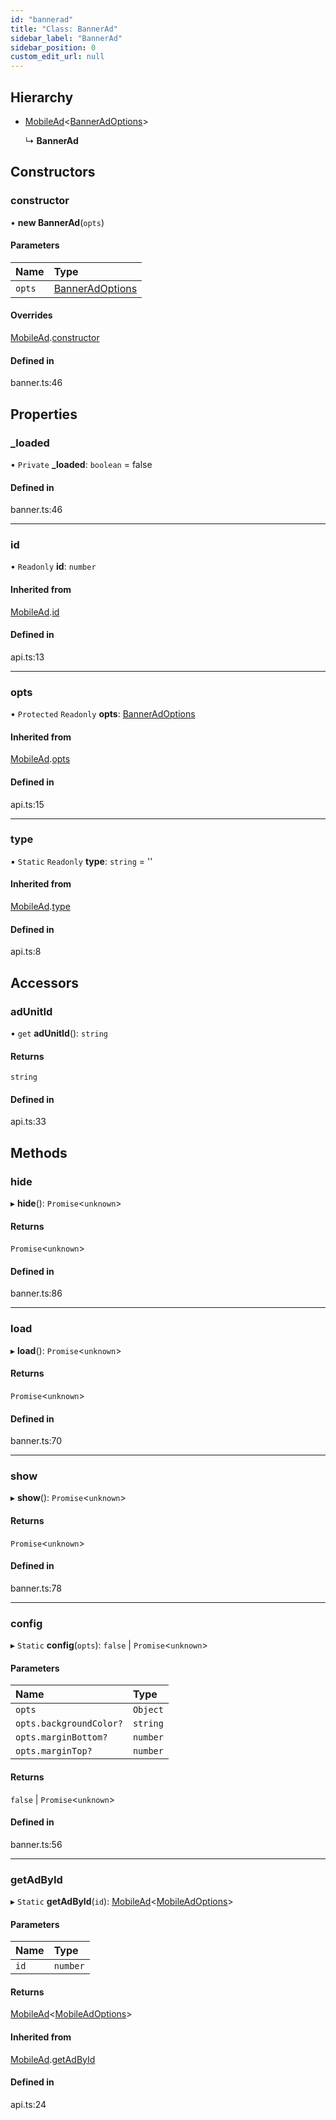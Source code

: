 ```yaml
---
id: "bannerad"
title: "Class: BannerAd"
sidebar_label: "BannerAd"
sidebar_position: 0
custom_edit_url: null
---
```


## Hierarchy

- [MobileAd](mobilead.md)\<[BannerAdOptions](../interfaces/banneradoptions.md)\>

  ↳ **BannerAd**

## Constructors

### constructor

• **new BannerAd**(`opts`)

#### Parameters

| Name | Type |
| :------ | :------ |
| `opts` | [BannerAdOptions](../interfaces/banneradoptions.md) |

#### Overrides

[MobileAd](mobilead.md).[constructor](mobilead.md#constructor)

#### Defined in

banner.ts:46

## Properties

### \_loaded

• `Private` **\_loaded**: `boolean` = false

#### Defined in

banner.ts:46

___

### id

• `Readonly` **id**: `number`

#### Inherited from

[MobileAd](mobilead.md).[id](mobilead.md#id)

#### Defined in

api.ts:13

___

### opts

• `Protected` `Readonly` **opts**: [BannerAdOptions](../interfaces/banneradoptions.md)

#### Inherited from

[MobileAd](mobilead.md).[opts](mobilead.md#opts)

#### Defined in

api.ts:15

___

### type

▪ `Static` `Readonly` **type**: `string` = ''

#### Inherited from

[MobileAd](mobilead.md).[type](mobilead.md#type)

#### Defined in

api.ts:8

## Accessors

### adUnitId

• `get` **adUnitId**(): `string`

#### Returns

`string`

#### Defined in

api.ts:33

## Methods

### hide

▸ **hide**(): `Promise`\<`unknown`\>

#### Returns

`Promise`\<`unknown`\>

#### Defined in

banner.ts:86

___

### load

▸ **load**(): `Promise`\<`unknown`\>

#### Returns

`Promise`\<`unknown`\>

#### Defined in

banner.ts:70

___

### show

▸ **show**(): `Promise`\<`unknown`\>

#### Returns

`Promise`\<`unknown`\>

#### Defined in

banner.ts:78

___

### config

▸ `Static` **config**(`opts`): ``false`` \| `Promise`\<`unknown`\>

#### Parameters

| Name | Type |
| :------ | :------ |
| `opts` | `Object` |
| `opts.backgroundColor?` | `string` |
| `opts.marginBottom?` | `number` |
| `opts.marginTop?` | `number` |

#### Returns

``false`` \| `Promise`\<`unknown`\>

#### Defined in

banner.ts:56

___

### getAdById

▸ `Static` **getAdById**(`id`): [MobileAd](mobilead.md)\<[MobileAdOptions](../index.md#mobileadoptions)\>

#### Parameters

| Name | Type |
| :------ | :------ |
| `id` | `number` |

#### Returns

[MobileAd](mobilead.md)\<[MobileAdOptions](../index.md#mobileadoptions)\>

#### Inherited from

[MobileAd](mobilead.md).[getAdById](mobilead.md#getadbyid)

#### Defined in

api.ts:24
